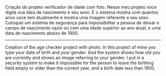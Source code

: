 Criação do projeto verificador de idade com foto.
Nesse meu projeto voce digita sua data de nascimento e seu sexo.
E o sistema mostra com quantos anos voce tem atualmente e mostra uma imagem referente a seu sexo.
Coloquei um sistema de segurança para impossibilitar a pessoa de deixar o campo de nascimento vazio ou 
com uma idade superior ao ano atual, e uma data de nascimento abaixo de 1900.

----

Creation of the age checker project with photo.
In this project of mine you type your date of birth and your gender.
And the system shows how old you are currently and shows an image referring to your gender.
I put in a security system to make it impossible for the person to leave the birthing field empty or
older than the current year, and a birth date less than 1900.
